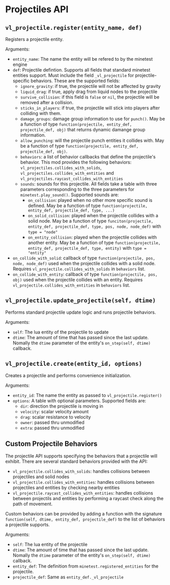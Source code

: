 # Projectiles API

## `vl_projectile.register(entity_name, def)`

Registers a projectile entity.

Arguments:

* `entity_name`: The name the entity will be refered to by the minetest engine
* `def`: Projectile defintion. Supports all fields that standard minetest entities support.
         Must include the field `_vl_projectile` for projectile-specific behaviors. These are the supported
	    fields:
  * `ignore_gravity`: if true, the projectile will not be affected by gravity
  * `liquid_drag`: if true, apply drag from liquid nodes to the projectile
  * `survive_collision`: if this field is `false` or `nil`, the projectile will be removed after a collision.
  * `sticks_in_players`: if true, the projectile will stick into players after colliding with them.
  * `damage_groups`: damage group information to use for `punch()`. May be a function of type `function(projectile, entity_def, projectile_def, obj)`
                     that returns dynamic damange group information.
  * `allow_punching`: will the projectile punch entities it collides with. May be a function of type `function(projectile, entity_def, projectile_def, obj)`.
  * `behaviors`: a list of behavior callbacks that define the projectile's behavior. This mod provides the following
                 behaviors: `vl_projectiles.collides_with_solids`, `vl_projectiles.collides_with_entities` and `vl_projectiles.raycast_collides_with_entities`
  * `sounds`: sounds for this projectile. All fields take a table with three parameters corresponding to the
              three parameters for `minetest.play_sound()`. Supported sounds are:
    * `on_collision`: played when no other more specific sound is defined. May be a function of type `function(projectile, entity_def, projectile_def, type, ...)`
    * `on_solid_collision`: played when the projectile collides with a solid node. May be a function of type
        `funciton(projectile, entity_def, projectile_def, type, pos, node, node_def)` with `type = "node"`
    * `on_entity_collision`: played when the projectile collides with another entity. May be a function of type
        `function(projectile, entity_def, projectile_def, type, entity)` with `type = "entity"`
 * `on_collide_with_solid`: callback of type `function(projectile, pos, node, node_def)` used when the projectile collides with a solid node. Requires
   `vl_projectile.collides_with_solids` in `behaviors` list.
 * `on_collide_with_entity`: callback of type `function(projectile, pos, obj)` used when the projectile collides with an entity. Requires
   `vl_projectile.collides_with_entities` in `behaviors` list.

## `vl_projectile.update_projectile(self, dtime)`

Performs standard projectile update logic and runs projectile behaviors.

Arguments:
* `self`: The lua entity of the projectile to update
* `dtime`: The amount of time that has passed since the last update. Nomally the `dtime`
           parameter of the entity's `on_step(self, dtime)` callback.

## `vl_projectile.create(entity_id, options)`

Creates a projectile and performs convenience initialization.

Arguments:
* `entity_id`: The name the entity as passed to `vl_projectile.register()`
* `options`: A table with optional parameters. Supported fields are:
  * `dir`: direction the projectile is moving in
  * `velocity`: scalar velocity amount
  * `drag`: scalar resistance to velocity
  * `owner`: passed thru unmodified
  * `extra`: passed thru unmodified

## Custom Projectile Behaviors

The projectile API supports specifying the behaviors that a projectile will exhibit. There are several
standard behaviors provided with the API:

* `vl_projectile.collides_with_solids`: handles collisions between projectiles and solid nodes
* `vl_projectile.collides_with_entities`: handles collisions between projectiles and entities by checking nearby entities
* `vl_projectile.raycast_collides_with_entities`: handles collisions between projectils and entities by performing a raycast
   check along the path of movement.

Custom behaviors can be provided by adding a function with the signature `function(self, dtime, entity_def, projectile_def)`
to the list of behaviors a projectile supports.

Arguments:

* `self`: The lua entity of the projectile
* `dtime`: The amount of time that has passed since the last update. Nomally the `dtime`
           parameter of the entity's `on_step(self, dtime)` callback.
* `entity_def`: The definition from `minetest.registered_entities` for the projectile.
* `projectile_def`: Same as `entity_def._vl_projectile`



